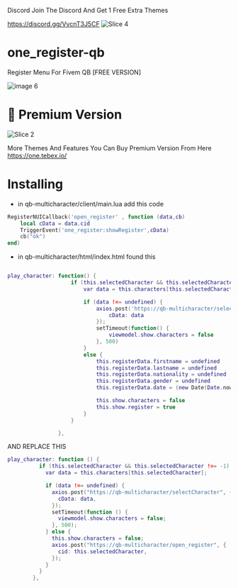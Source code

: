 Discord
Join The Discord And Get 1 Free Extra Themes

https://discord.gg/VvcnT3J5CF
![Slice 4](https://github.com/one-developments/one_register-qb/assets/144623082/c1fa5ca6-9f78-481e-bd3d-d54aceefca58)

# one_register-qb
Register Menu For Fivem QB [FREE VERSION]

![image 6](https://github.com/one-developments/one_register-qb/assets/144623082/de8ce237-aa01-4a4d-b228-b971f7f433cb)



# 🌟 Premium Version

![Slice 2](https://github.com/one-developments/one_register-qb/assets/144623082/6487f819-6233-4c25-94d1-ddb1615e6955)



More Themes And Features You Can Buy Premium Version From Here https://one.tebex.io/ 

# Installing 

* in qb-multicharacter/client/main.lua add this code 

```lua
RegisterNUICallback('open_register' , function (data,cb)
    local cData = data.cid
    TriggerEvent('one_register:showRegister',cData)
    cb("ok")
end)
```

* in qb-multicharacter/html/index.html found this


```lua

play_character: function() {
                    if (this.selectedCharacter && this.selectedCharacter !== -1) {
                        var data = this.characters[this.selectedCharacter]

                        if (data !== undefined) {
                            axios.post('https://qb-multicharacter/selectCharacter', {
                                cData: data
                            });
                            setTimeout(function() {
                                viewmodel.show.characters = false
                            }, 500)
                        }
                        else {
                            this.registerData.firstname = undefined
                            this.registerData.lastname = undefined
                            this.registerData.nationality = undefined
                            this.registerData.gender = undefined
                            this.registerData.date = (new Date(Date.now() - (new Date()).getTimezoneOffset() * 60000)).toISOString().substr(0, 10)

                            this.show.characters = false
                            this.show.register = true
                        }
                    }

                },
```


AND REPLACE THIS 


```lua
play_character: function () {
          if (this.selectedCharacter && this.selectedCharacter !== -1) {
            var data = this.characters[this.selectedCharacter];

            if (data !== undefined) {
              axios.post("https://qb-multicharacter/selectCharacter", {
                cData: data,
              });
              setTimeout(function () {
                viewmodel.show.characters = false;
              }, 500);
            } else {
              this.show.characters = false;
              axios.post("https://qb-multicharacter/open_register", {
                cid: this.selectedCharacter,
              });
            }
          }
        },
```

